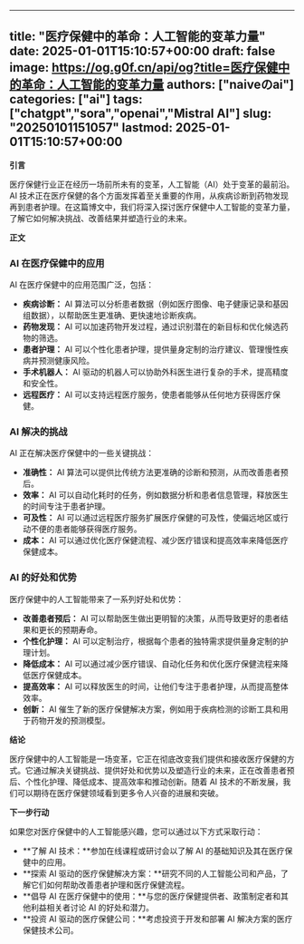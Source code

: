 
---
title: "医疗保健中的革命：人工智能的变革力量"
date: 2025-01-01T15:10:57+00:00
draft: false
image: https://og.g0f.cn/api/og?title=医疗保健中的革命：人工智能的变革力量
authors: ["naiveのai"]
categories: ["ai"]
tags: ["chatgpt","sora","openai","Mistral AI"]
slug: "20250101151057"
lastmod: 2025-01-01T15:10:57+00:00
---
**引言**

医疗保健行业正在经历一场前所未有的变革，人工智能（AI）处于变革的最前沿。AI 技术正在医疗保健的各个方面发挥着至关重要的作用，从疾病诊断到药物发现再到患者护理。在这篇博文中，我们将深入探讨医疗保健中人工智能的变革力量，了解它如何解决挑战、改善结果并塑造行业的未来。

**正文**

### AI 在医疗保健中的应用

AI 在医疗保健中的应用范围广泛，包括：

- **疾病诊断：** AI 算法可以分析患者数据（例如医疗图像、电子健康记录和基因组数据），以帮助医生更准确、更快速地诊断疾病。
- **药物发现：** AI 可以加速药物开发过程，通过识别潜在的新目标和优化候选药物的筛选。
- **患者护理：** AI 可以个性化患者护理，提供量身定制的治疗建议、管理慢性疾病并预测健康风险。
- **手术机器人：** AI 驱动的机器人可以协助外科医生进行复杂的手术，提高精度和安全性。
- **远程医疗：** AI 可以支持远程医疗服务，使患者能够从任何地方获得医疗保健。

### AI 解决的挑战

AI 正在解决医疗保健中的一些关键挑战：

- **准确性：** AI 算法可以提供比传统方法更准确的诊断和预测，从而改善患者预后。
- **效率：** AI 可以自动化耗时的任务，例如数据分析和患者信息管理，释放医生的时间专注于患者护理。
- **可及性：** AI 可以通过远程医疗服务扩展医疗保健的可及性，使偏远地区或行动不便的患者能够获得医疗服务。
- **成本：** AI 可以通过优化医疗保健流程、减少医疗错误和提高效率来降低医疗保健成本。

### AI 的好处和优势

医疗保健中的人工智能带来了一系列好处和优势：

- **改善患者预后：** AI 可以帮助医生做出更明智的决策，从而导致更好的患者结果和更长的预期寿命。
- **个性化护理：** AI 可以定制治疗，根据每个患者的独特需求提供量身定制的护理计划。
- **降低成本：** AI 可以通过减少医疗错误、自动化任务和优化医疗保健流程来降低医疗保健成本。
- **提高效率：** AI 可以释放医生的时间，让他们专注于患者护理，从而提高整体效率。
- **创新：** AI 催生了新的医疗保健解决方案，例如用于疾病检测的诊断工具和用于药物开发的预测模型。

**结论**

医疗保健中的人工智能是一场变革，它正在彻底改变我们提供和接收医疗保健的方式。它通过解决关键挑战、提供好处和优势以及塑造行业的未来，正在改善患者预后、个性化护理、降低成本、提高效率和推动创新。随着 AI 技术的不断发展，我们可以期待在医疗保健领域看到更多令人兴奋的进展和突破。

**下一步行动**

如果您对医疗保健中的人工智能感兴趣，您可以通过以下方式采取行动：

- **了解 AI 技术：**参加在线课程或研讨会以了解 AI 的基础知识及其在医疗保健中的应用。
- **探索 AI 驱动的医疗保健解决方案：**研究不同的人工智能公司和产品，了解它们如何帮助改善患者护理和医疗保健流程。
- **倡导 AI 在医疗保健中的使用：**与您的医疗保健提供者、政策制定者和其他利益相关者讨论 AI 的好处和潜力。
- **投资 AI 驱动的医疗保健公司：**考虑投资于开发和部署 AI 解决方案的医疗保健技术公司。